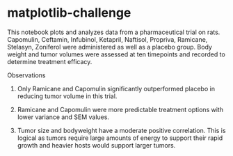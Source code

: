 # matplotlib-challenge

This notebook plots and analyzes data from a pharmaceutical trial on rats. 
Capomulin, Ceftamin, Infubinol, Ketapril, Naftisol, Propriva, Ramicane, Stelasyn, Zoniferol were administered as well as a placebo group. 
Body weight and tumor volumes were assessed at ten timepoints and recorded to determine treatment efficacy.

Observations
1) Only Ramicane and Capomulin significantly outperformed placebo in reducing tumor volume in this trial.

2) Ramicane and Capomulin were more predictable treatment options with lower variance and SEM values.

3) Tumor size and bodyweight have a moderate positive correlation. This is logical as tumors require large amounts of energy to support their rapid growth and heavier hosts would support larger tumors.
